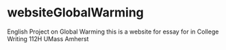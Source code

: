 # websiteGlobalWarming
English Project on Global Warming 
this is a website for essay for in College Writing 112H UMass Amherst 
